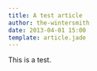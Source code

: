 ```yaml
---
title: A test article
author: the-wintersmith
date: 2013-04-01 15:00
template: article.jade
---
```


This is a test.